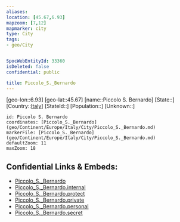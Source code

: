 ```yaml
---
aliases: 
location: [45.67,6.93]
mapzoom: [7,12] 
mapmarker: city 
type: City
tags:
- geo/City


SpocWebEntityId: 33360
isDeleted: false
confidential: public

title: Piccolo_S._Bernardo
---
```

[geo-lon::6.93]
[geo-lat::45.67]
[name::Piccolo S. Bernardo]
[State::]
[Country::[Italy](geo/Continent/Europe/Italy.md)]
[StateId::]
[Population::]
[Unknown::]


```leaflet
id: Piccolo S. Bernardo
coordinates: [Piccolo_S._Bernardo](geo/Continent/Europe/Italy/City/Piccolo_S._Bernardo.md)
markerFile: [Piccolo_S._Bernardo](geo/Continent/Europe/Italy/City/Piccolo_S._Bernardo.md)
defaultZoom: 11 
maxZoom: 18
```


## Confidential Links & Embeds: 
- [Piccolo_S._Bernardo](../../../../../../_public/geo/Continent/Europe/Italy/City/Piccolo_S._Bernardo.md) 
- [Piccolo_S._Bernardo.internal](../../../../../../_internal/geo/Continent/Europe/Italy/City/Piccolo_S._Bernardo.internal.md) 
- [Piccolo_S._Bernardo.protect](../../../../../../_protect/geo/Continent/Europe/Italy/City/Piccolo_S._Bernardo.protect.md) 
- [Piccolo_S._Bernardo.private](../../../../../../_private/geo/Continent/Europe/Italy/City/Piccolo_S._Bernardo.private.md) 
- [Piccolo_S._Bernardo.personal](../../../../../../_personal/geo/Continent/Europe/Italy/City/Piccolo_S._Bernardo.personal.md) 
- [Piccolo_S._Bernardo.secret](../../../../../../_secret/geo/Continent/Europe/Italy/City/Piccolo_S._Bernardo.secret.md) 
